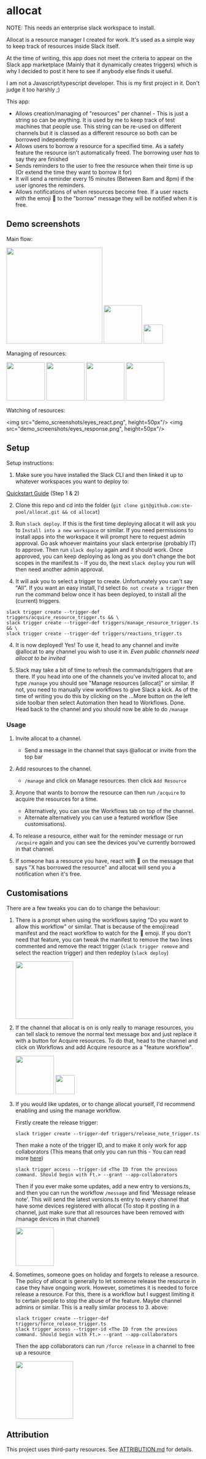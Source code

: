 # allocat

NOTE: This needs an enterprise slack workspace to install.

Allocat is a resource manager I created for work. It's used as a simple
way to keep track of resources inside Slack itself.

At the time of writing, this app does not meet the criteria to appear
on the Slack app marketplace (Mainly that it dynamically creates triggers)
which is why I decided to post it here to see if anybody else finds it useful.

I am not a Javascript/typescript developer. This is my first project in it.
Don't judge it too harshly ;)

This app:

- Allows creation/managing of "resources" per channel - This is just a string
  so can be anything. It is used by me to keep track of test machines that
  people use. This string can be re-used on different channels but it is
  classed as a different resource so both can be borrowed independently
- Allows users to borrow a resource for a specified time.
  As a safety feature the resource isn't automatically freed. The
  borrowing user _has_ to say they are finished
- Sends reminders to the user to free the resource when their time is up
  (Or extend the time they want to borrow it for)
- It will send a reminder every 15 minutes (Between 8am and 8pm) if the
  user ignores the reminders.
- Allows notifications of when resources become free.
  If a user reacts with the emoji :eyes: to the "borrow" message
  they will be notified when it is free.

## Demo screenshots

Main flow:

<img src="demo_screenshots/acquire_main.png" height="250px"/>
<img src="demo_screenshots/channel_posts.png" height="100px"/>
<img src="demo_screenshots/reminder.png" height="50px"/>

Managing of resources:

<img src="demo_screenshots/manage_main.png" height="100px"/>
<img src="demo_screenshots/view_main.png" height="100px"/>
<img src="demo_screenshots/add_error.png" height="100px"/>
<img src="demo_screenshots/delete_main.png" height="100px"/>

Watching of resources:

<img src="demo_screenshots/eyes_react.png", height=50px"/>
<img src="demo_screenshots/eyes_response.png", height=50px"/>

## Setup

Setup instructions:

1. Make sure you have installed the Slack CLI and then linked it up to whatever
   workspaces you want to deploy to:

[Quickstart Guide](https://api.slack.com/automation/quickstart) (Step 1 & 2)

2. Clone this repo and cd into the folder (`git clone git@github.com:ste-pool/allocat.git && cd allocat`)

3. Run `slack deploy`. If this is the first time deploying allocat it will
   ask you to `Install into a new workspace` or similar. If you need permissions
   to install apps into the workspace it will prompt here to request admin approval.
   Go ask whoever maintains your slack enterprise (probably IT) to approve. Then
   run `slack deploy` again and it should work. Once approved, you can keep deploying
   as long as you don't change the bot scopes in the manifest.ts - If you do, the next
   `slack deploy` you run will then need another admin approval.

4. It will ask you to select a trigger to create. Unfortunately you can't say "All".
   If you want an easy install, I'd select `Do not create a trigger` then run the command
   below once it has been deployed, to install all the (current) triggers.

```
slack trigger create --trigger-def triggers/acquire_resource_trigger.ts && \
slack trigger create --trigger-def triggers/manage_resource_trigger.ts && \
slack trigger create --trigger-def triggers/reactions_trigger.ts
```

4. It is now deployed! Yes! To use it, head to any channel and invite @allocat to any
   channel you wish to use it in. _Even public channels need allocat to be invited_

5. Slack may take a bit of time to refresh the commands/triggers that are there.
   If you head into one of the channels you've invited allocat to, and type `/manage` you
   should see "Manage resources [allocat]" or similar. If not, you need to manually
   view workflows to give Slack a kick. As of the time of writing you do this by clicking on
   the ...More button on the left side toolbar then select Automation then head to Workflows.
   Done. Head back to the channel and you should now be able to do `/manage`

### Usage

1. Invite allocat to a channel.

   - Send a message in the channel that says @allocat or invite from the top bar

2. Add resources to the channel.

   - `/manage` and click on Manage resources. then click `Add Resource`

3. Anyone that wants to borrow the resource can then run `/acquire` to acquire the
   resources for a time.

   - Alternatively, you can use the Workflows tab on top of the channel.
   - Alternate alternatively you can use a featured workflow (See customisations).

4. To release a resource, either wait for the reminder message or run `/acquire`
   again and you can see the devices you've currently borrowed in that channel.

5. If someone has a resource you have, react with :eyes: on the message that says
   "X has borrowed the resource" and allocat will send you a notification when it's free.

## Customisations

There are a few tweaks you can do to change the behaviour:

1. There is a prompt when using the workflows saying "Do you want to allow this workflow" or similar.
   That is because of the emoji:read manifest and the react workflow to watch for the :eyes: emoji.
   If you don't need that feature, you can tweak the manifest to remove the two lines commented and
   remove the react trigger (`slack trigger remove` and select the reaction trigger) and then
   redeploy (`slack deploy`)

   <img src="demo_screenshots/review_workflow_access.png" height="150px"/>

2. If the channel that allocat is on is only really to manage resources, you can tell slack
   to remove the normal text message box and just replace it with a button for Acquire resources.
   To do that, head to the channel and click on Workflows and add Acquire resource as a "feature workflow".

   <img src="demo_screenshots/featured_workflow.png" height="100px"/>
   <img src="demo_screenshots/featured_workflow_message.png" height="50px"/>

3. If you would like updates, or to change allocat yourself, I'd recommend enabling
   and using the manage workflow.

   Firstly create the release trigger:

   ```
   slack trigger create --trigger-def triggers/release_note_trigger.ts
   ```

   Then make a note of the trigger ID, and to make it only work for app collaborators
   (This means that only you can run this - You can read more [here](https://api.slack.com/automation/triggers/manage#manage))

   ```
   slack trigger access --trigger-id <The ID from the previous command. Should begin with Ft.> --grant --app-collaborators
   ```

   Then if you ever make some updates, add a new entry to versions.ts, and then you can run
   the workflow `/message` and find 'Message release note'. This will send the latest versions.ts entry
   to every channel that have some devices registered with allocat (To stop it posting in a channel,
   just make sure that all resources have been removed with /manage devices in that channel)

   <img src="demo_screenshots/message_release_notes.png" height="100px"/>

4. Sometimes, someone goes on holiday and forgets to release a resource. The policy of allocat
   is generally to let someone release the resource in case they have ongoing work. However,
   sometimes it is needed to force release a resource. For this, there is a workflow but I suggest
   limiting it to certain people to stop the abuse of the feature. Maybe channel admins or similar.
   This is a really similar process to 3. above:

   ```
   slack trigger create --trigger-def triggers/force_release_trigger.ts
   slack trigger access --trigger-id <The ID from the previous command. Should begin with Ft.> --grant --app-collaborators
   ```

   Then the app collaborators can run `/force release` in a channel to free up a resource

   <img src="demo_screenshots/force_release.png" height="150px"/>

## Attribution

This project uses third-party resources. See [ATTRIBUTION.md](./ATTRIBUTION.md) for details.
